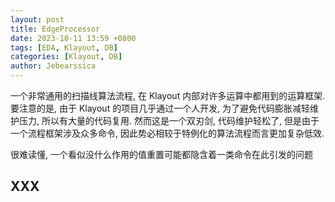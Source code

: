 ```yaml
---
layout: post
title: EdgeProcessor
date: 2023-10-11 13:59 +0800
tags: [EDA, Klayout, DB]
categories: [Klayout, DB]
author: Jebearssica
---
```


一个非常通用的扫描线算法流程, 在 Klayout 内部对许多运算中都用到的运算框架. 要注意的是, 由于 Klayout 的项目几乎通过一个人开发, 为了避免代码膨胀减轻维护压力, 所以有大量的代码复用. 然而这是一个双刃剑, 代码维护轻松了, 但是由于一个流程框架涉及众多命令, 因此势必相较于特例化的算法流程而言更加复杂低效.

很难读懂, 一个看似没什么作用的值重置可能都隐含着一类命令在此引发的问题

## XXX

